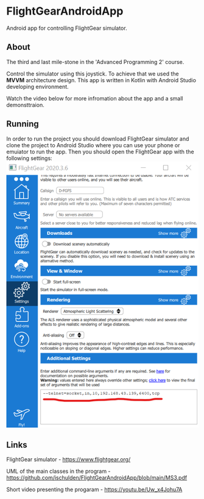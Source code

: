 # FlightGearAndroidApp
Android app for controlling FlightGear simulator.

## About

The third and last mile-stone in the 'Advanced Programming 2' course.

Control the simulator using this joystick.
To achieve that we used the **MVVM** architecture design.
This app is written in Kotlin with Android Studio developing environment.

Watch the video below for more infromation about the app and a small demonsttraion.

## Running

In order to run the project you should download FlightGear simulator and clone the project to Android Studio where you can use your phone or emuiator to run the app.
Then you should open the FlightGear app with the following settings:
![alt text](https://github.com/ischulden/FlightGearAndroidApp/blob/main/fg_settings.png?raw=true)

## Links

FlightGear simulator - https://www.flightgear.org/

UML of the main classes in the program - https://github.com/ischulden/FlightGearAndroidApp/blob/main/MS3.pdf

Short video presenting the progaram - https://youtu.be/Uw_x4Johu7A
